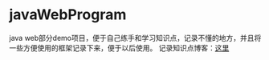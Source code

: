 # javaWebProgram
java web部分demo项目，便于自己练手和学习知识点，记录不懂的地方，并且将一些方便使用的框架记录下来，便于以后使用。
记录知识点博客：[这里](https://www.cnblogs.com/yunkaiL/p/10374701.html)
